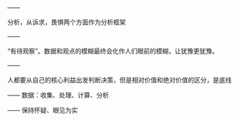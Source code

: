 ——

分析，从诉求，畏惧两个方面作为分析框架

——

“有待观察”。数据和观点的模糊最终会化作人们眼前的模糊，让犹豫更犹豫。

——

人都要从自己的核心利益出发判断决策，但是相对价值和绝对价值的区分，是底线

——
数据：收集、处理、计算、分析

——
保持怀疑、眼见为实